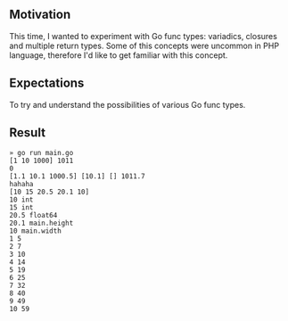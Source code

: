 ## Motivation

This time, I wanted to experiment with Go func types: variadics, closures and multiple return types. Some of this concepts were uncommon in PHP language, therefore I'd like to get familiar with this concept.

## Expectations

To try and understand the possibilities of various Go func types.

## Result

```shell
» go run main.go
[1 10 1000] 1011
0
[1.1 10.1 1000.5] [10.1] [] 1011.7
hahaha
[10 15 20.5 20.1 10]
10 int
15 int
20.5 float64
20.1 main.height
10 main.width
1 5
2 7
3 10
4 14
5 19
6 25
7 32
8 40
9 49
10 59
```